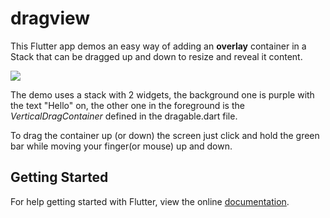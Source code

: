 # dragview

This Flutter app demos an easy way of adding an **overlay** container in a Stack that can be dragged up and down to resize and reveal it content.

<img src="http://butterfly-mobile.uk/wp-content/uploads/2018/07/verticaldragdemo.gif" />

The demo uses a stack with 2 widgets, the background one is purple with the text "Hello" on, the other one in the foreground is the *VerticalDragContainer* defined in the dragable.dart file.

To drag the container up (or down) the screen just click and hold the green bar while moving your finger(or mouse) up and down.

## Getting Started

For help getting started with Flutter, view the online
[documentation](https://flutter.io/).
